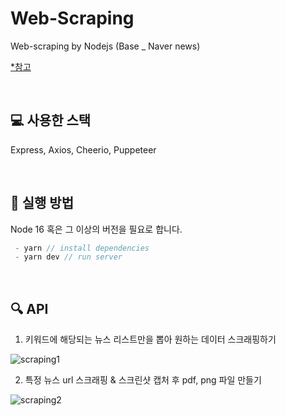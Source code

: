 # Web-Scraping
Web-scraping by Nodejs (Base _ Naver news)

[*참고](https://www.scrapingbee.com/blog/web-scraping-javascript/)

<br />

## 💻 사용한 스택

Express, Axios, Cheerio, Puppeteer

<br />

## 📌 실행 방법

Node 16 혹은 그 이상의 버전을 필요로 합니다.

```javascript
 - yarn // install dependencies
 - yarn dev // run server
```

<br />

## 🔍 API

1. 키워드에 해당되는 뉴스 리스트만을 뽑아 원하는 데이터 스크래핑하기

![scraping1](https://media.discordapp.net/attachments/885202056355397686/952071051892908092/scraping.gif?width=1102&height=549)


2. 특정 뉴스 url 스크래핑 & 스크린샷 캡처 후 pdf, png 파일 만들기

![scraping2](https://media.discordapp.net/attachments/885202056355397686/952071052471730196/scraping2.gif?width=1102&height=549)
